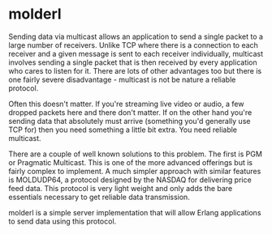 molderl
=======

Sending data via multicast allows an application to send a single packet to a large number of receivers. Unlike TCP where there is a connection to each receiver and a given message is sent to each receiver individually, multicast involves sending a single packet that is then received by every application who cares to listen for it. There are lots of other advantages too but there is one fairly severe disadvantage - multicast is not be nature a reliable protocol.

Often this doesn't matter. If you're streaming live video or audio, a few dropped packets here and there don't matter. If on the other hand you're sending data that absolutely must arrive (something you'd generally use TCP for) then you need something a little bit extra. You need reliable multicast.

There are a couple of well known solutions to this problem. The first is PGM or Pragmatic Multicast. This is one of the more advanced offerings but is fairly complex to implement. A much simpler approach with similar features is MOLDUDP64, a protocol designed by the NASDAQ for delivering price feed data. This protocol is very light weight and only adds the bare essentials necessary to get reliable data transmission.

molderl is a simple server implementation that will allow Erlang applications to send data using this protocol.
